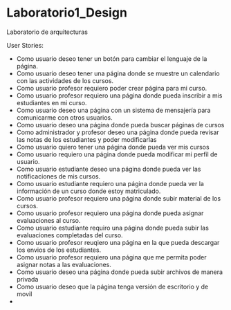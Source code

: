 # Laboratorio1_Design
Laboratorio de arquitecturas

User Stories:

* Como usuario deseo tener un botón para cambiar el lenguaje de la página. 
* Como usuario deseo tener una página donde se muestre un calendario con las actividades de los cursos.
* Como usuario profesor requiero poder crear página para mi curso.
* Como usuario profesor requiero una página donde pueda inscribir a mis estudiantes en mi curso.
* Como usuario deseo una página con un sistema de mensajería para comunicarme con otros usuarios.
* Como usuario deseo una página donde pueda buscar páginas de cursos
* Como administrador y profesor deseo una página donde pueda revisar las notas de los estudiantes y poder modificarlas
* Como usuario quiero tener una página donde pueda ver mis cursos
* Como usuario requiero una página donde pueda modificar mi perfil de usuario. 
* Como usuario estudiante deseo una página donde pueda ver las notificaciones de mis cursos.
* Como usuario estudiante requiero una página donde pueda ver la información de un curso donde estoy matriculado.
* Como usuario profesor requiero una página donde subir material de los cursos.
* Como usuario profesor requiero una página donde pueda asignar evaluaciones al curso.
* Como usuario estudiante requiro una página donde pueda subir las evaluaciones completadas del curso.
* Como usuario profesor reuqiero una página en la que pueda descargar los envios de los estudiantes.
* Como usuario profesor requiero una página que me permita poder asignar notas a las evaluaciones.
* Como usuario deseo una página donde pueda subir archivos de manera privada
* Como usuario deseo que la página tenga versión de escritorio y de movil
* 

